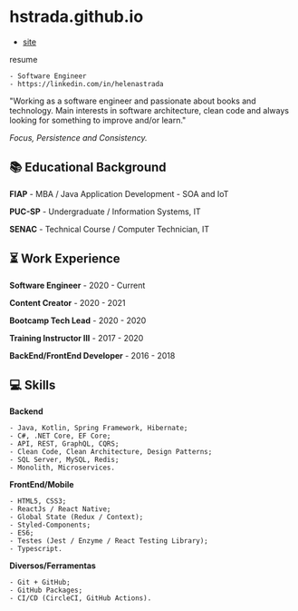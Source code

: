 # hstrada.github.io

- [site](https://hstrada.vercel.app/)

resume

    - Software Engineer
    - https://linkedin.com/in/helenastrada

"Working as a software engineer and passionate about books and technology. Main interests in software architecture, clean code and always looking for something to improve and/or learn."

*Focus, Persistence and Consistency.*

## 📚 Educational Background

**FIAP** - MBA / Java Application Development - SOA and IoT

**PUC-SP** - Undergraduate / Information Systems, IT

**SENAC** - Technical Course / Computer Technician, IT

## ⏳ Work Experience

**Software Engineer** - 2020 - Current

**Content Creator** - 2020 - 2021

**Bootcamp Tech Lead** - 2020 - 2020

**Training Instructor III** - 2017 - 2020

**BackEnd/FrontEnd Developer** - 2016 - 2018

## 💻 Skills

**Backend**

    - Java, Kotlin, Spring Framework, Hibernate;
    - C#, .NET Core, EF Core;
    - API, REST, GraphQL, CQRS;
    - Clean Code, Clean Architecture, Design Patterns;
    - SQL Server, MySQL, Redis;
    - Monolith, Microservices.

**FrontEnd/Mobile**

    - HTML5, CSS3;
    - ReactJs / React Native;
    - Global State (Redux / Context);
    - Styled-Components;
    - ES6;
    - Testes (Jest / Enzyme / React Testing Library);
    - Typescript.

**Diversos/Ferramentas**

    - Git + GitHub;
    - GitHub Packages;
    - CI/CD (CircleCI, GitHub Actions).
